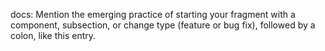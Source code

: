 docs: Mention the emerging practice of starting your fragment with a component, subsection, or change type (feature or bug fix), followed by a colon, like this entry.
